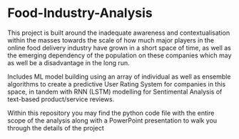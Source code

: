 # Food-Industry-Analysis
This project is built around the inadequate awareness and contextualisation within the masses towards the scale of how much major players in the online food delivery industry have grown in a short space of time, as well as the emerging dependency of the population on these companies which may as well be a disadvantage in the long run.

Includes ML model building using an array of individual as well as ensemble algorithms to create a predictive User Rating System for companies in this space, in tandem with RNN 
(LSTM) modelling for Sentimental Analysis of text-based product/service reviews.

Within this repository you may find the python code file with the entire scope of the analysis along with a PowerPoint presentation to walk you through the details of the project
